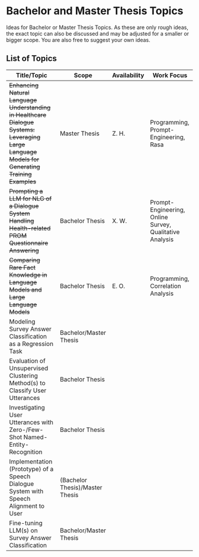 # Bachelor and Master Thesis Topics
Ideas for Bachelor or Master Thesis Topics. As these are only rough ideas, the exact topic can also be discussed and may be adjusted for a smaller or bigger scope. You are also free to suggest your own ideas.


## List of Topics
| Title/Topic | Scope         | Availability | Work Focus |
|-------------|---------------|--------------|--------------|
|~~Enhancing Natural Language Understanding in Healthcare Dialogue Systems: Leveraging Large Language Models for Generating Training Examples~~ | Master Thesis | Z. H.   | Programming, Prompt-Engineering, Rasa |
|~~Prompting a LLM for NLG of a Dialogue System Handling Health-related PROM Questionnaire Answering~~ | Bachelor Thesis | X. W. | Prompt-Engineering, Online Survey, Qualitative Analysis |
|~~Comparing Rare Fact Knowledge in Language Models and Large Language Models~~ | Bachelor Thesis | E. O. | Programming, Correlation Analysis |
| Modeling Survey Answer Classification as a Regression Task | Bachelor/Master Thesis | | |
| Evaluation of Unsupervised Clustering Method(s) to Classify User Utterances | Bachelor Thesis | | |
| Investigating User Utterances with Zero-/Few-Shot Named-Entity-Recognition | Bachelor Thesis | | |
| Implementation (Prototype) of a Speech Dialogue System with Speech Alignment to User | (Bachelor Thesis)/Master Thesis | | |
| Fine-tuning LLM(s) on Survey Answer Classification | Bachelor/Master Thesis | | |
